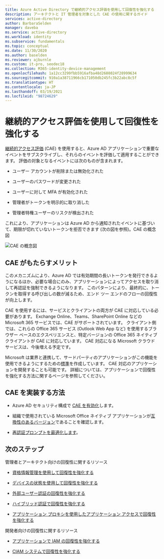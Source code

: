 ```yaml
---
title: Azure Active Directory で継続的アクセス評価を使用して回復性を強化する
description: アーキテクトと IT 管理者を対象とした CAE の使用に関するガイド
services: active-directory
author: BarbaraSelden
manager: daveba
ms.service: active-directory
ms.workload: identity
ms.subservice: fundamentals
ms.topic: conceptual
ms.date: 11/30/2020
ms.author: baselden
ms.reviewer: ajburnle
ms.custom: it-pro, seodec18
ms.collection: M365-identity-device-management
ms.openlocfilehash: 1a12cc3299fbb5916afba48d2608024f28999634
ms.sourcegitcommit: 910a1a38711966cb171050db245fc3b22abc8c5f
ms.translationtype: HT
ms.contentlocale: ja-JP
ms.lasthandoff: 03/19/2021
ms.locfileid: "98724629"
---
```

# <a name="build-resilience-by-using-continuous-access-evaluation"></a>継続的アクセス評価を使用して回復性を強化する

[継続的アクセス評価](../conditional-access/concept-continuous-access-evaluation.md) (CAE) を使用すると、Azure AD アプリケーションで重要なイベントをサブスクライブし、それらのイベントを評価して適用することができます。 評価の対象となるイベントには次のものが含まれます。

* ユーザー アカウントが削除または無効化された

* ユーザーのパスワードが変更された

* ユーザーに対して MFA が有効化された

* 管理者がトークンを明示的に取り消した

* 管理者特権ユーザーのリスクが検出された

これにより、アプリケーションは Azure AD から通知されたイベントに基づいて、期限が切れていないトークンを拒否できます (次の図を参照)。CAE の概念図

![CAE の概念図](./media/resilience-with-cae/admin-resilience-continuous-access-evaluation.png)

## <a name="how-does-cae-help"></a>CAE がもたらすメリット

このメカニズムにより、Azure AD では有効期間の長いトークンを発行できるようになるほか、必要な場合にのみ、アプリケーションによってアクセスを取り消して再認証を強制できるようになります。 このパターンにより、最終的に、トークンを取得する呼び出しの数が減るため、エンド ツー エンドのフローの回復性が向上します。 

CAE を使用するには、サービスとクライアントの両方が CAE に対応している必要があります。 Exchange Online、Teams、SharePoint Online などの Microsoft 365 サービスでは、CAE がサポートされています。 クライアント側では、これらの Office 365 サービス (Outlook Web App など) を使用するブラウザー ベースのエクスペリエンスと、特定バージョンの Office 365 ネイティブ クライアントが CAE に対応しています。 CAE 対応になる Microsoft クラウド サービスは、今後増える予定です。

Microsoft は業界と連携して、サードパーティのアプリケーションがこの機能を使用できるようにするための[標準](https://openid.net/wg/sse/)を作成しています。 CAE 対応のアプリケーションを開発することも可能です。 詳細については、アプリケーションで回復性を強化する方法に関するページを参照してください。

## <a name="how-do-i-implement-cae"></a>CAE を実装する方法

* Azure AD セキュリティ構成で [CAE を有効化](../conditional-access/concept-continuous-access-evaluation.md)します。

* 組織で使用されている Microsoft Office ネイティブ アプリケーションが[互換性のあるバージョン](../conditional-access/concept-continuous-access-evaluation.md)であることを確認します。

* [再認証プロンプトを最適化します](../authentication/concepts-azure-multi-factor-authentication-prompts-session-lifetime.md)。

 
## <a name="next-steps"></a>次のステップ
管理者とアーキテクト向けの回復性に関するリソース
 
* [資格情報管理を使用して回復性を強化する](resilience-in-credentials.md)

* [デバイスの状態を使用して回復性を強化する](resilience-with-device-states.md)

* [外部ユーザー認証の回復性を強化する](resilience-b2b-authentication.md)

* [ハイブリッド認証で回復性を強化する](resilience-in-hybrid.md)

* [アプリケーション プロキシを使用したアプリケーション アクセスで回復性を強化する](resilience-on-premises-access.md)

開発者向けの回復性に関するリソース

* [アプリケーションで IAM の回復性を強化する](resilience-app-development-overview.md)

* [CIAM システムで回復性を強化する](resilience-b2c.md)